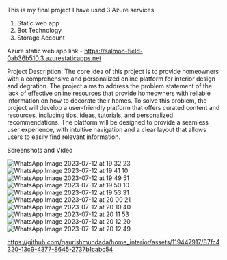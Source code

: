 This is my final project
I have used 3 Azure services
1) Static web app
2) Bot Technology
3) Storage Account


Azure static web app link - https://salmon-field-0ab36b510.3.azurestaticapps.net

Project Description:
The core idea of this project is to provide homeowners with a comprehensive and personalized online platform for interior design and degration. The project aims to address the problem statement of the lack of effective online resources that provide homeowners with reliable information on how to decorate their homes.
To solve this problem, the project will develop a user-friendly platform that offers curated content and resources, including tips, ideas, tutorials, and personalized recommendations. The platform will be designed to provide a seamless user experience, with intuitive navigation and a clear layout that allows users to easily find relevant information.


Screenshots and Video




![WhatsApp Image 2023-07-12 at 19 32 23](https://github.com/gaurishmundada/home_interior/assets/119447917/fedb26aa-cd07-457e-8318-dd900857e67a)
![WhatsApp Image 2023-07-12 at 19 41 10](https://github.com/gaurishmundada/home_interior/assets/119447917/5ad1bbe2-e51f-4078-b486-bb0d2e25f1c4)
![WhatsApp Image 2023-07-12 at 19 49 51](https://github.com/gaurishmundada/home_interior/assets/119447917/f49e5604-8830-4b2f-a604-f63ed56d3436)
![WhatsApp Image 2023-07-12 at 19 50 10](https://github.com/gaurishmundada/home_interior/assets/119447917/1a3d8cab-b3e8-459d-a1e4-46c2f27bb30c)
![WhatsApp Image 2023-07-12 at 19 53 31](https://github.com/gaurishmundada/home_interior/assets/119447917/bf4ee969-0408-4c8c-a06c-d135cbe0c195)
![WhatsApp Image 2023-07-12 at 20 00 21](https://github.com/gaurishmundada/home_interior/assets/119447917/f06b1255-0c71-457d-a927-4a5d264f6d99)
![WhatsApp Image 2023-07-12 at 20 10 40](https://github.com/gaurishmundada/home_interior/assets/119447917/2bf26097-9443-4e77-9b85-4dda911faeba)
![WhatsApp Image 2023-07-12 at 20 11 53](https://github.com/gaurishmundada/home_interior/assets/119447917/0a3d1d4d-16d9-4ae2-81f8-6a3ff0072e59)
![WhatsApp Image 2023-07-12 at 20 12 20](https://github.com/gaurishmundada/home_interior/assets/119447917/1c837bb9-b0b5-4b72-8579-9b95dc61f366)
![WhatsApp Image 2023-07-12 at 20 12 49](https://github.com/gaurishmundada/home_interior/assets/119447917/f553a59a-ac69-4105-9074-9da38a5e4804)


https://github.com/gaurishmundada/home_interior/assets/119447917/87fc4320-13c9-4377-8645-2737b1cabc54

